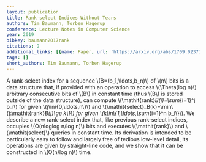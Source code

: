 ```yaml
---
layout: publication
title: Rank-select Indices Without Tears
authors: Tim Baumann, Torben Hagerup
conference: Lecture Notes in Computer Science
year: 2019
bibkey: baumann2017rank
citations: 9
additional_links: [{name: Paper, url: 'https://arxiv.org/abs/1709.02377'}]
tags: []
short_authors: Tim Baumann, Torben Hagerup
---
```

A rank-select index for a sequence \\(B=(b_1,\ldots,b_n)\\) of \\(n\\) bits is a data
structure that, if provided with an operation to access \\(\Theta(log n)\\)
arbitrary consecutive bits of \\(B\\) in constant time (thus \\(B\\) is stored outside
of the data structure), can compute \\(\mathit\{rank\}_B(j)=\sum_\{i=1\}^j b_i\\) for
given \\(j\in\\{0,\ldots,n\\}\\) and
\\(\mathit\{select\}_B(k)=\min\\{j:\mathit\{rank\}_B(j)\ge k\\}\\) for given
\\(k\in\\{1,\ldots,\sum_\{i=1\}^n b_i\\}\\). We describe a new rank-select index that,
like previous rank-select indices, occupies \\(O(nloglog n/log n)\\) bits and
executes \\(\mathit\{rank\}\\) and \\(\mathit\{select\}\\) queries in constant time. Its
derivation is intended to be particularly easy to follow and largely free of
tedious low-level detail, its operations are given by straight-line code, and
we show that it can be constructed in \\(O(n/log n)\\) time.
